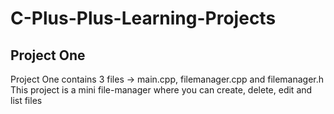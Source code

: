 ﻿# C-Plus-Plus-Learning-Projects

## Project One
Project One contains 3 files -> main.cpp, filemanager.cpp and filemanager.h
This project is a mini file-manager where you can create, delete, edit and list files





